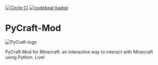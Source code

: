 [![Circle CI](https://circleci.com/gh/ngcm/PyCraft-Mod.svg?style=shield&circle-token=:circle-token)](https://circleci.com/gh/fangohr/oommf-python) [![codebeat badge](https://codebeat.co/badges/334becab-8080-48b0-93a8-d050d850f73a)](https://codebeat.co/projects/github-com-ngcm-pycraft-mod)

# PyCraft-Mod
![PyCraft-logo](http://www.southampton.ac.uk/~apd1g15/media/pycraft_logo.png)

PyCraft Mod for Minecraft: an interactive way to interact with Minecraft using Python. Live!
